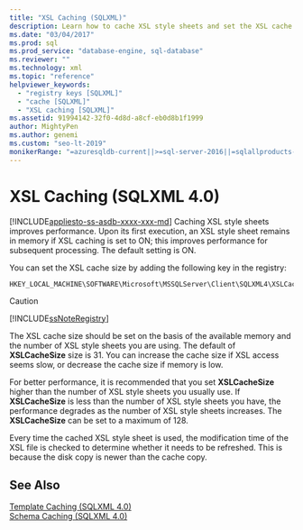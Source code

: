 ```yaml
---
title: "XSL Caching (SQLXML)"
description: Learn how to cache XSL style sheets and set the XSL cache size to improve query performance in SQLXML 4.0.
ms.date: "03/04/2017"
ms.prod: sql
ms.prod_service: "database-engine, sql-database"
ms.reviewer: ""
ms.technology: xml
ms.topic: "reference"
helpviewer_keywords: 
  - "registry keys [SQLXML]"
  - "cache [SQLXML]"
  - "XSL caching [SQLXML]"
ms.assetid: 91994142-32f0-4d8d-a8cf-eb0d8b1f1999
author: MightyPen
ms.author: genemi
ms.custom: "seo-lt-2019"
monikerRange: "=azuresqldb-current||>=sql-server-2016||=sqlallproducts-allversions||>=sql-server-linux-2017||=azuresqldb-mi-current"
---
```

# XSL Caching (SQLXML 4.0)
[!INCLUDE[appliesto-ss-asdb-xxxx-xxx-md](../../../includes/appliesto-ss-asdb-xxxx-xxx-md.md)]
  Caching XSL style sheets improves performance. Upon its first execution, an XSL style sheet remains in memory if XSL caching is set to ON; this improves performance for subsequent processing. The default setting is ON.  
  
 You can set the XSL cache size by adding the following key in the registry:  
  
```  
HKEY_LOCAL_MACHINE\SOFTWARE\Microsoft\MSSQLServer\Client\SQLXML4\XSLCacheSize  
```  
  
> [!CAUTION]  
>  [!INCLUDE[ssNoteRegistry](../../../includes/ssnoteregistry-md.md)]  
  
 The XSL cache size should be set on the basis of the available memory and the number of XSL style sheets you are using. The default of **XSLCacheSize** size is 31. You can increase the cache size if XSL access seems slow, or decrease the cache size if memory is low.  
  
 For better performance, it is recommended that you set **XSLCacheSize** higher than the number of XSL style sheets you usually use. If **XSLCacheSize** is less than the number of XSL style sheets you have, the performance degrades as the number of XSL style sheets increases. The **XSLCacheSize** can be set to a maximum of 128.  
  
 Every time the cached XSL style sheet is used, the modification time of the XSL file is checked to determine whether it needs to be refreshed. This is because the disk copy is newer than the cache copy.  
  
## See Also  
 [Template Caching &#40;SQLXML 4.0&#41;](../../../relational-databases/sqlxml-annotated-xsd-schemas-xpath-queries/caching-templates-xml-schemas/template-caching-sqlxml-4-0.md)   
 [Schema Caching &#40;SQLXML 4.0&#41;](../../../relational-databases/sqlxml-annotated-xsd-schemas-xpath-queries/caching-templates-xml-schemas/schema-caching-sqlxml-4-0.md)  
  
  

